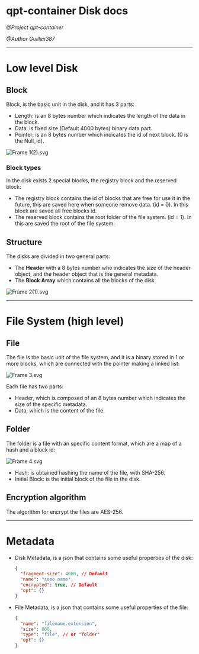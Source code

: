 # qpt-container Disk docs

_@Project qpt-container_

_@Author Guillex387_

---

# Low level Disk

## Block

Block, is the basic unit in the disk, and it has 3 parts:

- Length: is an 8 bytes number which indicates the length of the data in the block.
- Data: is fixed size (Default 4000 bytes) binary data part.
- Pointer: is an 8 bytes number which indicates the id of next block. (0 is the Null_id).

![Frame 1(2).svg](<qpt-container%20Disk%20docs%20cbb2f5768712442b9a2eae8517c85888/Frame_1(2).svg>)

### Block types

In the disk exists 2 special blocks, the registry block and the reserved block:

- The registry block contains the id of blocks that are free for use it in the future, this are saved here when someone remove data. (id = 0). In this block are saved all free blocks id.
- The reserved block contains the root folder of the file system. (id = 1). In this are saved the root of the file system.

## Structure

The disks are divided in two general parts:

- The **Header** with a 8 bytes number who indicates the size of the header object, and the header object that is the general metadata.
- The **Block Array** which contains all the blocks of the disk.

![Frame 2(1).svg](<qpt-container%20Disk%20docs%20cbb2f5768712442b9a2eae8517c85888/Frame_2(1).svg>)

---

# File System (high level)

## File

The file is the basic unit of the file system, and it is a binary stored in 1 or more blocks, which are connected with the pointer making a linked list:

![Frame 3.svg](qpt-container%20Disk%20docs%20cbb2f5768712442b9a2eae8517c85888/Frame_3.svg)

Each file has two parts:

- Header, which is composed of an 8 bytes number which indicates the size of the specific metadata.
- Data, which is the content of the file.

## Folder

The folder is a file with an specific content format, which are a map of a hash and a block id:

![Frame 4.svg](qpt-container%20Disk%20docs%20cbb2f5768712442b9a2eae8517c85888/Frame_4.svg)

- Hash: is obtained hashing the name of the file, with SHA-256.
- Initial Block: is the initial block of the file in the disk.

## Encryption algorithm

The algorithm for encrypt the files are AES-256.

---

# Metadata

- Disk Metadata, is a json that contains some useful properties of the disk:
  ```json
  {
    "fragment-size": 4000, // Default
    "name": "some name",
    "encrypted": true, // Default
    "opt": {}
  }
  ```
- File Metadata, is a json that contains some useful properties of the file:
  ```json
  {
    "name": "filename.extension",
    "size": 800,
    "type": "file", // or "folder"
    "opt": {}
  }
  ```
